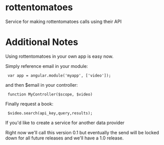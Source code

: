 rottentomatoes
==============

Service for making rottentomatoes calls using their API

Additional Notes
=================
Using rottentomatoes in your own app is easy now.

Simply reference email in your module:

     var app = angular.module('myapp', ['video']);

and then $email in your controller:

     function MyController($scope, $video)
     
Finally request a book:

     $video.search(api_key,query,results); 

If you'd like to create a service for another data provider

Right now we'll call this version 0.1 but eventually the send will be locked down for all future releases and we'll have a 1.0 release.

